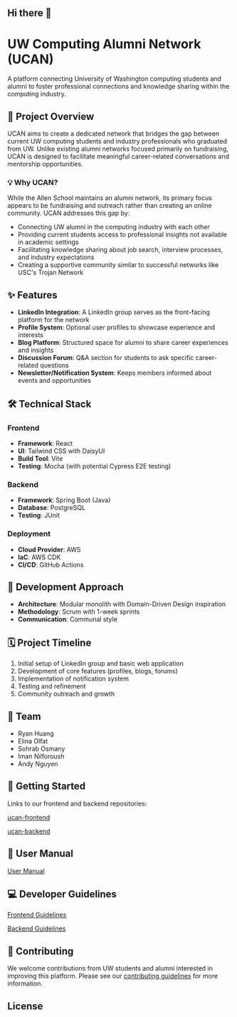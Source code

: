 ## Hi there 👋

<!--

**Here are some ideas to get you started:**

🙋‍♀️ A short introduction - what is your organization all about?
🌈 Contribution guidelines - how can the community get involved?
👩‍💻 Useful resources - where can the community find your docs? Is there anything else the community should know?
🍿 Fun facts - what does your team eat for breakfast?
🧙 Remember, you can do mighty things with the power of [Markdown](https://docs.github.com/github/writing-on-github/getting-started-with-writing-and-formatting-on-github/basic-writing-and-formatting-syntax)
-->

# UW Computing Alumni Network (UCAN)

A platform connecting University of Washington computing students and alumni to foster professional connections and knowledge sharing within the computing industry.

## 🧭 Project Overview

UCAN aims to create a dedicated network that bridges the gap between current UW computing students and industry professionals who graduated from UW. Unlike existing alumni networks focused primarily on fundraising, UCAN is designed to facilitate meaningful career-related conversations and mentorship opportunities.

### 💡 Why UCAN?

While the Allen School maintains an alumni network, its primary focus appears to be fundraising and outreach rather than creating an online community. UCAN addresses this gap by:

- Connecting UW alumni in the computing industry with each other
- Providing current students access to professional insights not available in academic settings
- Facilitating knowledge sharing about job search, interview processes, and industry expectations
- Creating a supportive community similar to successful networks like USC's Trojan Network

## ✨ Features

- **LinkedIn Integration**: A LinkedIn group serves as the front-facing platform for the network
- **Profile System**: Optional user profiles to showcase experience and interests
- **Blog Platform**: Structured space for alumni to share career experiences and insights
- **Discussion Forum**: Q&A section for students to ask specific career-related questions
- **Newsletter/Notification System**: Keeps members informed about events and opportunities

## 🛠️ Technical Stack

### Frontend
- **Framework**: React
- **UI**: Tailwind CSS with DaisyUI
- **Build Tool**: Vite
- **Testing**: Mocha (with potential Cypress E2E testing)

### Backend
- **Framework**: Spring Boot (Java)
- **Database**: PostgreSQL
- **Testing**: JUnit

### Deployment
- **Cloud Provider**: AWS
- **IaC**: AWS CDK
- **CI/CD**: GitHub Actions

## 🧱 Development Approach

- **Architecture**: Modular monolith with Domain-Driven Design inspiration
- **Methodology**: Scrum with 1-week sprints
- **Communication**: Communal style

## 🗓️ Project Timeline

1. Initial setup of LinkedIn group and basic web application
2. Development of core features (profiles, blogs, forums)
3. Implementation of notification system
4. Testing and refinement
5. Community outreach and growth

## 👥 Team

- Ryan Huang
- Elina Olfat
- Sohrab Osmany
- Iman Nilforoush
- Andy Nguyen

## 🚀 Getting Started

Links to our frontend and backend repositories:

[ucan-frontend](https://github.com/ucan-app/ucan-frontend)

[ucan-backend](https://github.com/ucan-app/ucan-backend)

## 📖 User Manual

[User Manual](https://github.com/ucan-app/.github/blob/main/user-manual.md)

## 💻 Developer Guidelines

[Frontend Guidelines](https://github.com/ucan-app/.github/blob/main/frontend-developer-guidelines.md)

[Backend Guidelines](https://github.com/ucan-app/.github/blob/main/backend-developer-guidelines.md)

## 🤝 Contributing

We welcome contributions from UW students and alumni interested in improving this platform. Please see our [contributing guidelines](CONTRIBUTING.md) for more information.

## License
